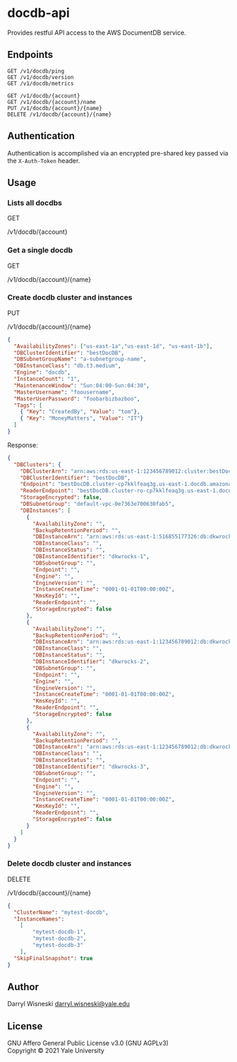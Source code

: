 # docdb-api

Provides restful API access to the AWS DocumentDB service.

## Endpoints

```
GET /v1/docdb/ping
GET /v1/docdb/version
GET /v1/docdb/metrics

GET /v1/docdb/{account}
GET /v1/docdb/{account}/name
PUT /v1/docdb/{account}/{name}
DELETE /v1/docdb/{account}/{name}
```

## Authentication

Authentication is accomplished via an encrypted pre-shared key passed via the `X-Auth-Token` header.

## Usage

### Lists all docdbs

GET

/v1/docdb/{account}

### Get a single docdb

GET

/v1/docdb/{account}/{name}


### Create docdb cluster and instances

PUT

/v1/docdb/{account}/{name}

```JSON
{
  "AvailabilityZones": ["us-east-1a","us-east-1d", "us-east-1b"],
  "DBClusterIdentifier": "bestDocDB",
  "DBSubnetGroupName": "a-subnetgroup-name",
  "DBInstanceClass": "db.t3.medium",
  "Engine": "docdb",
  "InstanceCount": "1",
  "MaintenanceWindow": "Sun:04:00-Sun:04:30",
  "MasterUsername": "foousername",
  "MasterUserPassword": "foobarbizbazboo",
  "Tags": [
    { "Key": "CreatedBy", "Value": "tom"},
    { "Key": "MoneyMatters", "Value": "IT"}
  ]
}
```

Response:

```JSON
{
  "DBClusters": {
    "DBClusterArn": "arn:aws:rds:us-east-1:123456789012:cluster:bestDocDB",
    "DBClusterIdentifier": "bestDocDB",
    "Endpoint": "bestDocDB.cluster-cp7kklfeaq3g.us-east-1.docdb.amazonaws.com",
    "ReaderEndpoint": "bestDocDB.cluster-ro-cp7kklfeaq3g.us-east-1.docdb.amazonaws.com",
    "StorageEncrypted": false,
    "DBSubnetGroup": "default-vpc-0e7363e700630fab5",
    "DBInstances": [
      {
        "AvailabilityZone": "",
        "BackupRetentionPeriod": "",
        "DBInstanceArn": "arn:aws:rds:us-east-1:516855177326:db:dkwrocks-1",
        "DBInstanceClass": "",
        "DBInstanceStatus": "",
        "DBInstanceIdentifier": "dkwrocks-1",
        "DBSubnetGroup": "",
        "Endpoint": "",
        "Engine": "",
        "EngineVersion": "",
        "InstanceCreateTime": "0001-01-01T00:00:00Z",
        "KmsKeyId": "",
        "ReaderEndpoint": "",
        "StorageEncrypted": false
      },
      {
        "AvailabilityZone": "",
        "BackupRetentionPeriod": "",
        "DBInstanceArn": "arn:aws:rds:us-east-1:123456789012:db:dkwrocks-2",
        "DBInstanceClass": "",
        "DBInstanceStatus": "",
        "DBInstanceIdentifier": "dkwrocks-2",
        "DBSubnetGroup": "",
        "Endpoint": "",
        "Engine": "",
        "EngineVersion": "",
        "InstanceCreateTime": "0001-01-01T00:00:00Z",
        "KmsKeyId": "",
        "ReaderEndpoint": "",
        "StorageEncrypted": false
      },
      {
        "AvailabilityZone": "",
        "BackupRetentionPeriod": "",
        "DBInstanceArn": "arn:aws:rds:us-east-1:123456789012:db:dkwrocks-3",
        "DBInstanceClass": "",
        "DBInstanceStatus": "",
        "DBInstanceIdentifier": "dkwrocks-3",
        "DBSubnetGroup": "",
        "Endpoint": "",
        "Engine": "",
        "EngineVersion": "",
        "InstanceCreateTime": "0001-01-01T00:00:00Z",
        "KmsKeyId": "",
        "ReaderEndpoint": "",
        "StorageEncrypted": false
      }
    ]
  }
}

```

### Delete docdb cluster and instances

DELETE

/v1/docdb/{account}/{name}

```JSON
{
  "ClusterName": "mytest-docdb",
  "InstanceNames":
    [
        "mytest-docdb-1",
        "mytest-docdb-2",
        "mytest-docdb-3"
    ],
  "SkipFinalSnapshot": true
}
```

## Author

Darryl Wisneski <darryl.wisneski@yale.edu>

## License

GNU Affero General Public License v3.0 (GNU AGPLv3)  
Copyright © 2021 Yale University
